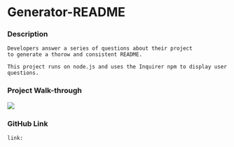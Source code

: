 
# Generator-README

### Description 
```
Developers answer a series of questions about their project 
to generate a thorow and consistent README.

This project runs on node.js and uses the Inquirer npm to display user questions. 
```

### Project Walk-through 

![](project-gif.gif)

### GitHub Link
```
link: 
```